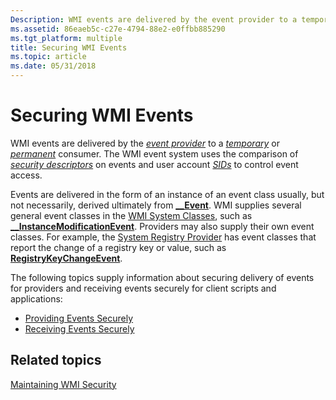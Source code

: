 ```yaml
---
Description: WMI events are delivered by the event provider to a temporary or permanent consumer. The WMI event system uses the comparison of security descriptors on events and user account SIDs to control event access.
ms.assetid: 86eaeb5c-c27e-4794-88e2-e0ffbb885290
ms.tgt_platform: multiple
title: Securing WMI Events
ms.topic: article
ms.date: 05/31/2018
---
```


# Securing WMI Events

WMI events are delivered by the [*event provider*](gloss-e.md) to a [*temporary*](gloss-t.md) or [*permanent*](gloss-p.md) consumer. The WMI event system uses the comparison of [*security descriptors*](gloss-s.md) on events and user account [*SIDs*](gloss-s.md) to control event access.

Events are delivered in the form of an instance of an event class usually, but not necessarily, derived ultimately from [**\_\_Event**](--event.md). WMI supplies several general event classes in the [WMI System Classes](wmi-system-classes.md), such as [**\_\_InstanceModificationEvent**](--instancemodificationevent.md). Providers may also supply their own event classes. For example, the [System Registry Provider](/previous-versions/windows/desktop/regprov/system-registry-provider) has event classes that report the change of a registry key or value, such as [**RegistryKeyChangeEvent**](/previous-versions/windows/desktop/regprov/registrykeychangeevent).

The following topics supply information about securing delivery of events for providers and receiving events securely for client scripts and applications:

-   [Providing Events Securely](providing-events-securely.md)
-   [Receiving Events Securely](receiving-events-securely.md)

## Related topics

<dl> <dt>

[Maintaining WMI Security](maintaining-wmi-security.md)
</dt> </dl>

 

 